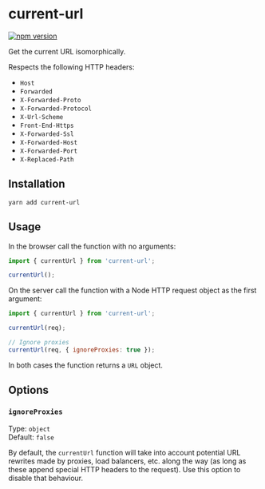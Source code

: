 # current-url

[![npm version](https://badge.fury.io/js/current-url.svg)](https://badge.fury.io/js/current-url)

Get the current URL isomorphically.

Respects the following HTTP headers:
- `Host`
- `Forwarded`
- `X-Forwarded-Proto`
- `X-Forwarded-Protocol`
- `X-Url-Scheme`
- `Front-End-Https`
- `X-Forwarded-Ssl`
- `X-Forwarded-Host`
- `X-Forwarded-Port`
- `X-Replaced-Path`

## Installation

```
yarn add current-url
```

## Usage

In the browser call the function with no arguments:

```js
import { currentUrl } from 'current-url';

currentUrl();
```

On the server call the function with a Node HTTP request object as the first argument:

```js
import { currentUrl } from 'current-url';

currentUrl(req);

// Ignore proxies
currentUrl(req, { ignoreProxies: true });
```

In both cases the function returns a `URL` object.

## Options

### `ignoreProxies`

Type: `object`\
Default: `false`

By default, the `currentUrl` function will take into account potential URL
rewrites made by proxies, load balancers, etc. along the way (as long as these
append special HTTP headers to the request). Use this option to disable that
behaviour.
